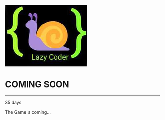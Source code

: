 <!DOCTYPE html>
<html>
<head>
	<link rel="stylesheet" type="text/css" href="../docs/comingSoon.css">
	<title>Spoiler</title>
</head>
<body>
	<!----------------------------------------------------------------------------------------------------->
	<script type="text/javascript">
	// Set the date we're counting down to
var countDownDate = new Date("Jul 6, 2018 23:59:00").getTime();

// Update the count down every 1 second
var x = setInterval(function() {

  // Get todays date and time
  var now = new Date().getTime();

  // Find the distance between now an the count down date
  var distance = countDownDate - now;

  // Time calculations for days, hours, minutes and seconds
  var days = Math.floor(distance / (1000 * 60 * 60 * 24));
  var hours = Math.floor((distance % (1000 * 60 * 60 * 24)) / (1000 * 60 * 60));
  var minutes = Math.floor((distance % (1000 * 60 * 60)) / (1000 * 60));
  var seconds = Math.floor((distance % (1000 * 60)) / 1000);

  // Display the result in an element with id="demo"
  document.getElementById("demo").innerHTML = days + "d " + hours + "h "
  + minutes + "m " + seconds + "s ";

  // If the count down is finished, write some text
  if (distance < 0) {
    clearInterval(x);
    document.getElementById("demo").innerHTML = "EXPIRED";
  }
}, 1000);</script>
	<!----------------------------------------------------------------------------------------------------->
	<div class="bgimg">
		<div class="topleft">
			<img src="WhatsApp Image 2018-06-25 at 10.27.58.jpg">
		</div>
		<div class="middle">
			<h1>COMING SOON</h1>
			<hr>
			<p id="demo">35 days</p>
		</div>
		<div class="bottomleft">
			<p>The Game is coming...</p>
		</div>
	</div> 
</body>
</html>
